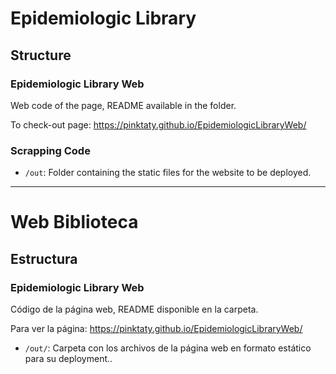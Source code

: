 # Epidemiologic Library

## Structure

### Epidemiologic Library Web

Web code of the page, README available in the folder. 

To check-out page: https://pinktaty.github.io/EpidemiologicLibraryWeb/

### Scrapping Code

- `/out`: Folder containing the static files for the website to be deployed.


* * *

# Web Biblioteca

## Estructura

### Epidemiologic Library Web

Código de la página web, README disponible en la carpeta.

Para ver la página: https://pinktaty.github.io/EpidemiologicLibraryWeb/

- `/out/`: Carpeta con los archivos de la página web en formato estático para su deployment..
